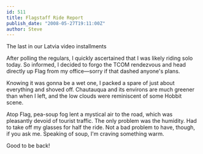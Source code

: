 ```yaml
---
id: 511
title: Flagstaff Ride Report
publish_date: "2008-05-27T19:11:00Z"
author: Steve
---
```

  
The last in our Latvia video installments

After polling the regulars, I quickly ascertained that I was likely riding solo today. So informed, I decided to forgo the TCOM rendezvous and head directly up Flag from my office—sorry if that dashed anyone's plans.

Knowing it was gonna be a wet one, I packed a spare of just about everything and shoved off. Chautauqua and its environs are much greener than when I left, and the low clouds were reminiscent of some Hobbit scene.

Atop Flag, pea-soup fog lent a mystical air to the road, which was pleasantly devoid of tourist traffic. The only problem was the humidity. Had to take off my glasses for half the ride. Not a bad problem to have, though, if you ask me. Speaking of soup, I'm craving something warm.

Good to be back!
